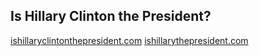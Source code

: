 Is Hillary Clinton the President?
---------------------------------

[ishillaryclintonthepresident.com](http://ishillaryclintonthepresident.com)
[ishillarythepresident.com](http://ishillarythepresident.com)
